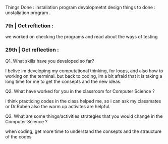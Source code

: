 Things Done : 
installation program 
devolopmetnt 
design 
things to done : 
unstaliation program 
.

### 7th | Oct refliction :
we worked on checking the programs and read about the ways of testing 
### 29th | Oct reflection : 

Q1. What skills have you developed so far?

I belive im developing my computational thinking, for loops, and also how to working on the terminal. 
but back to coding, im a bit afraid that it is taking a long time for me to get the consepts and the new ideas.

Q2. What have worked for you in the classroom for Computer Science ?

i think practicing codes in the class helped me, so i can ask my classmates or Dr.Ruben
also the warm up activites are helpful.

Q3. What are some things/activities strategies that you would change in the Computer Science ?

when coding, get more time to understand the consepts and the straucture of the codes

